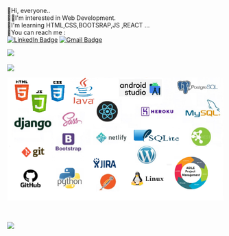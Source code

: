 👋Hi, everyone.. <br>
💁‍♀️I'm interested in Web Development. <br>
🎈I'm learning HTML,CSS,BOOTSRAP,JS ,REACT ... <br>
🎨You can reach me : <br>
<a href="https://www.linkedin.com/in/zuleyha-kurt">
<img src="https://camo.githubusercontent.com/a80d00f23720d0bc9f55481cfcd77ab79e141606829cf16ec43f8cacc7741e46/68747470733a2f2f696d672e736869656c64732e696f2f62616467652f4c696e6b6564496e2d3030373742353f7374796c653d666f722d7468652d6261646765266c6f676f3d6c696e6b6564696e266c6f676f436f6c6f723d7768697465" alt="LinkedIn Badge" data-canonical-src="https://img.shields.io/badge/LinkedIn-0077B5?style=for-the-badge&amp;logo=linkedin&amp;logoColor=white" style="max-width: 100%;"></a>
<a href="https://mail.google.com/mail/u/0/?hl=tr&amp;tf=cm&amp;fs=1&amp;to=netice2017@gmail.com" rel="nofollow"><img src="https://camo.githubusercontent.com/571384769c09e0c66b45e39b5be70f68f552db3e2b2311bc2064f0d4a9f5983b/68747470733a2f2f696d672e736869656c64732e696f2f62616467652f476d61696c2d4431343833363f7374796c653d666f722d7468652d6261646765266c6f676f3d676d61696c266c6f676f436f6c6f723d7768697465" alt="Gmail Badge" data-canonical-src="https://img.shields.io/badge/Gmail-D14836?style=for-the-badge&amp;logo=gmail&amp;logoColor=white" style="max-width: 100%;"></a>
 
 <img src="https://github-readme-stats.vercel.app/api?username=ZuleyhaKurt&&show_icons=true&title_color=ff0000&icon_color=00ff00&text_color=ff0000&bg_color=151515" style="max-width:100px;">

 <a target="_blank" rel="noopener noreferrer" href="https://camo.githubusercontent.com/6b6d73b16eeb89a9bee93b7c0fe1822c16e5803092fe324d4266bd15d63f9d9d/68747470733a2f2f6769746875622d726561646d652d73746174732e76657263656c2e6170702f6170692f746f702d6c616e67732f3f757365726e616d653d68616c696c6962726168696d64656d697263616e266c61796f75743d636f6d70616374267468656d653d6d65726b6f"><img align="center" src="https://camo.githubusercontent.com/6b6d73b16eeb89a9bee93b7c0fe1822c16e5803092fe324d4266bd15d63f9d9d/68747470733a2f2f6769746875622d726561646d652d73746174732e76657263656c2e6170702f6170692f746f702d6c616e67732f3f757365726e616d653d68616c696c6962726168696d64656d697263616e266c61796f75743d636f6d70616374267468656d653d6d65726b6f" data-canonical-src="https://github-readme-stats.vercel.app/api/top-langs/?username=ZuleyhaKurt&amp;layout=compact&amp;theme=merko" style="max-width: 100%;"></a>

<img src="https://raw.githubusercontent.com/Ismail-Aslan/Ismail-Aslan/main/ss.png">


<p dir="auto"><a target="_blank" rel="noopener noreferrer nofollow" href="https://camo.githubusercontent.com/b037cc456a6bcea6ba3b0153f5b400677990c0d5d06224339471073225390bea/68747470733a2f2f6b6f6d617265762e636f6d2f67687076632f3f757365726e616d653d68616c696c6962726168696d64656d697263616e"><img src="https://camo.githubusercontent.com/b037cc456a6bcea6ba3b0153f5b400677990c0d5d06224339471073225390bea/68747470733a2f2f6b6f6d617265762e636f6d2f67687076632f3f757365726e616d653d68616c696c6962726168696d64656d697263616e" alt="" data-canonical-src="https://komarev.com/ghpvc/?username=ZuleyhaKurt" style="max-width: 100%;"></a>
<br></p>




<a target="_blank" rel="noopener noreferrer" href="https://camo.githubusercontent.com/6b6d73b16eeb89a9bee93b7c0fe1822c16e5803092fe324d4266bd15d63f9d9d/68747470733a2f2f6769746875622d726561646d652d73746174732e76657263656c2e6170702f6170692f746f702d6c616e67732f3f757365726e616d653d68616c696c6962726168696d64656d697263616e266c61796f75743d636f6d70616374267468656d653d6d65726b6f"><img align="center" src="https://camo.githubusercontent.com/6b6d73b16eeb89a9bee93b7c0fe1822c16e5803092fe324d4266bd15d63f9d9d/68747470733a2f2f6769746875622d726561646d652d73746174732e76657263656c2e6170702f6170692f746f702d6c616e67732f3f757365726e616d653d68616c696c6962726168696d64656d697263616e266c61796f75743d636f6d70616374267468656d653d6d65726b6f" data-canonical-src="https://github-readme-stats.vercel.app/api/top-langs/?username=ZuleyhaKurt&amp;layout=compact&amp;theme=merko" style="max-width: 100%;"></a>